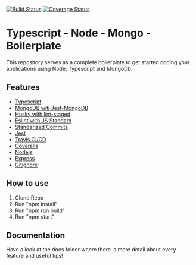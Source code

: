[![Build Status](https://travis-ci.com/Scarecrowsama/typescript-node-mongo-boilerplate.svg?branch=master)](https://travis-ci.com/Scarecrowsama/typescript-node-mongo-boilerplate)
[![Coverage Status](https://coveralls.io/repos/github/Scarecrowsama/typescript-node-mongo-boilerplate/badge.svg?branch=master)](https://coveralls.io/github/Scarecrowsama/typescript-node-mongo-boilerplate?branch=master)
# Typescript - Node - Mongo - Boilerplate

This repository serves as a complete boilerplate to get started coding your applications using Node, Typescript and MongoDb.

## Features

* [Typescript](/docs/typescript.md)
* [MongoDB witj Jest-MongoDB](/docs/mongodb.md)
* [Husky with lint-staged](/docs/husky.md)
* [Eslint with JS Standard](/docs/eslint.md)
* [Standarized Commits](/docs/standarized-commits.md)
* [Jest](/docs/jest.md)
* [Travis CI/CD](/docs/travis.md)
* [Coveralls](/docs/coveralls.md)
* [Nodejs](https://nodejs.org/en/)
* [Express](https://www.npmjs.com/package/express)
* [Gitignore](https://git-scm.com/docs/gitignore)

## How to use

1. Clone Repo
2. Run "npm install"
3. Run "npm run build"
4. Run "npm start"

## Documentation

Have a look at the docs folder where there is more detail about every feature and useful tips!